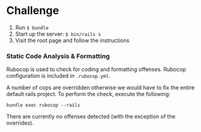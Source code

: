 # Challenge

1. Run `$ bundle`
2. Start up the server: `$ bin/rails s`
3. Visit the root page and follow the instructions

### Static Code Analysis & Formatting

Rubocop is used to check for coding and formatting offenses. Rubocop configuration is included in `.rubocop.yml`.

A number of cops are overridden otherwise we would have to fix the entire default rails project. To perform the check, execute the following:
```
bundle exec rubocop --rails
```

There are currently no offenses detected (with the exception of the overrides).
